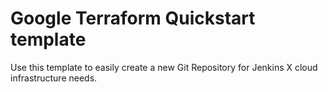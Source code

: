 # Google Terraform Quickstart template

Use this template to easily create a new Git Repository for Jenkins X cloud infrastructure needs.
